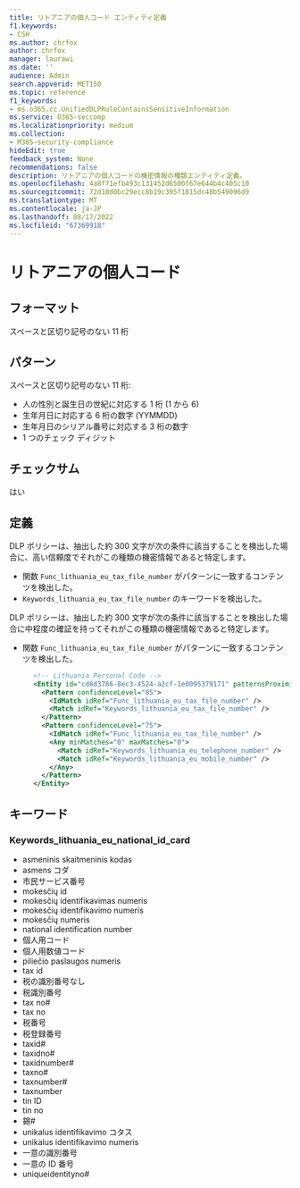 ```yaml
---
title: リトアニアの個人コード エンティティ定義
f1.keywords:
- CSH
ms.author: chrfox
author: chrfox
manager: laurawi
ms.date: ''
audience: Admin
search.appverid: MET150
ms.topic: reference
f1_keywords:
- ms.o365.cc.UnifiedDLPRuleContainsSensitiveInformation
ms.service: O365-seccomp
ms.localizationpriority: medium
ms.collection:
- M365-security-compliance
hideEdit: true
feedback_system: None
recommendations: false
description: リトアニアの個人コードの機密情報の種類エンティティ定義。
ms.openlocfilehash: 4a8f71efb493c131452d6500f67e644b4c405c10
ms.sourcegitcommit: 72d10d0bc29ecc8b19c395f1815dc48b549096d9
ms.translationtype: MT
ms.contentlocale: ja-JP
ms.lasthandoff: 08/17/2022
ms.locfileid: "67369918"
---
```

# <a name="lithuania-personal-code"></a>リトアニアの個人コード

## <a name="format"></a>フォーマット

スペースと区切り記号のない 11 桁

## <a name="pattern"></a>パターン

スペースと区切り記号のない 11 桁:

- 人の性別と誕生日の世紀に対応する 1 桁 (1 から 6)
- 生年月日に対応する 6 桁の数字 (YYMMDD)
- 生年月日のシリアル番号に対応する 3 桁の数字
- 1 つのチェック ディジット

## <a name="checksum"></a>チェックサム

はい

## <a name="definition"></a>定義

DLP ポリシーは、抽出した約 300 文字が次の条件に該当することを検出した場合に、高い信頼度でそれがこの種類の機密情報であると特定します。

- 関数 `Func_lithuania_eu_tax_file_number` がパターンに一致するコンテンツを検出した。
- `Keywords_lithuania_eu_tax_file_number` のキーワードを検出した。

DLP ポリシーは、抽出した約 300 文字が次の条件に該当することを検出した場合に中程度の確証を持ってそれがこの種類の機密情報であると特定します。

- 関数 `Func_lithuania_eu_tax_file_number` がパターンに一致するコンテンツを検出した。

```xml
      <!-- Lithuania Personal Code -->
      <Entity id="cd6d3786-8ec3-4524-a2cf-1e0095379171" patternsProximity="300" recommendedConfidence="85">
        <Pattern confidenceLevel="85">
          <IdMatch idRef="Func_lithuania_eu_tax_file_number" />
          <Match idRef="Keywords_lithuania_eu_tax_file_number" />
        </Pattern>
        <Pattern confidenceLevel="75">
          <IdMatch idRef="Func_lithuania_eu_tax_file_number" />
          <Any minMatches="0" maxMatches="0">
            <Match idRef="Keywords_lithuania_eu_telephone_number" />
            <Match idRef="Keywords_lithuania_eu_mobile_number" />
          </Any>
        </Pattern>
      </Entity>
```

## <a name="keywords"></a>キーワード

### <a name="keywords_lithuania_eu_national_id_card"></a>Keywords_lithuania_eu_national_id_card

- asmeninis skaitmeninis kodas
- asmens コダ
- 市民サービス番号
- mokesčių id
- mokesčių identifikavimas numeris
- mokesčių identifikavimo numeris
- mokesčių numeris
- national identification number
- 個人用コード
- 個人用数値コード
- piliečio paslaugos numeris
- tax id
- 税の識別番号なし
- 税識別番号
- tax no#
- tax no
- 税番号
- 税登録番号
- taxid#
- taxidno#
- taxidnumber#
- taxno#
- taxnumber#
- taxnumber
- tin ID
- tin no
- 錫#
- unikalus identifikavimo コタス
- unikalus identifikavimo numeris
- 一意の識別番号
- 一意の ID 番号
- uniqueidentityno#